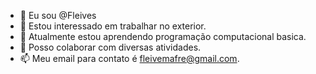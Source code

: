 - 👋  Eu sou @Fleives
 - 👀 Estou interessado em trabalhar no exterior.
 - 🌱 Atualmente estou aprendendo programação computacional basica.
 - 💞️ Posso colaborar com diversas atividades.
 - 📫 Meu email para contato é fleivemafre@gmail.com.
<!---
Fleives/Fleives is a ✨ special ✨ repository because its `README.md` (this file) appears on your GitHub profile.
You can click the Preview link to take a look at your changes.
--->
